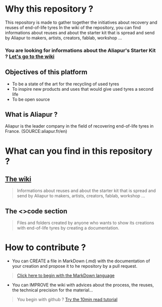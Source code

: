 # Why this repository ?
This repository is made to gather together the initiatives about recovery and reuses of end-of-life tyres 
In the wiki of the repository, you can find informations about reuses and about the starter kit that is spread and send by Aliapur to makers, artists, creators, fablab, workshop ...
### You are looking for informations about the Aliapur's Starter Kit ? [Let's go to the wiki](https://github.com/Aliapur/Wiki/wiki/Starter-Kit)
## Objectives of this platform
* To be a state of the art for the recycling of used tyres
* To inspire new products and uses that would give used tyres a second life
* To be open source
## What is Aliapur ?
Aliapur is the leader company in the field of recovering end-of-life tyres in France. (SOURCE:aliapur.fr/en)
# What can you find in this repository ?
## [The wiki](https://github.com/Aliapur/Wiki/wiki)
> Informations about reuses and about the starter kit that is spread and send by Aliapur to makers, artists, creators, fablab, workshop ...
## The <>code section 
>  Files and folders created by anyone who wants to show its creations with end-of-life tyres by creating a documentation.   
# How to contribute ? 
* You can CREATE a file in MarkDown (.md) with the documentation of your creation and propose it to he repository by a pull request. 
> [Click here to begin with the MarkDown language](https://guides.github.com/features/mastering-markdown/)
* You can IMPROVE the wiki with advices about the process, the reuses, the technical precision for the material...
> You begin with github ? [Try the 10min read tutorial](https://guides.github.com/activities/hello-world/)
